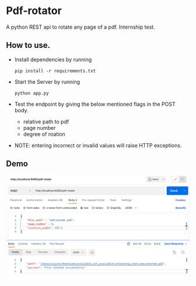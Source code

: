# Pdf-rotator
A python REST api to rotate any page of a pdf. Internship test.

## How to use.
- Install dependencies by running
    ```
    pip install -r requirements.txt
    ```
- Start the Server by running
    ```
    python app.py
    ```
- Test the endpoint by giving the below mentioned flags in the POST body.
  - relative path to pdf
  - page number
  - degree of roation

- NOTE: entering incorrect or invalid values will raise HTTP exceptions.

## Demo
![demo](https://github.com/MinatoNamikaze02/pdf-rotator/blob/main/demo/Screenshot%202022-11-16%20at%201.03.41%20PM.png)
